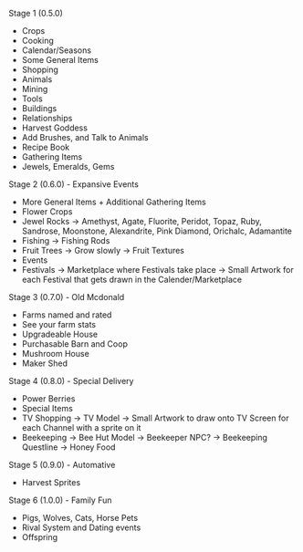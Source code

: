 Stage 1 (0.5.0)
* Crops
* Cooking
* Calendar/Seasons
* Some General Items
* Shopping
* Animals
* Mining
* Tools
* Buildings
* Relationships
* Harvest Goddess
* Add Brushes, and Talk to Animals
* Recipe Book
* Gathering Items
* Jewels, Emeralds, Gems

Stage 2 (0.6.0) - Expansive Events
* More General Items + Additional Gathering Items
* Flower Crops
* Jewel Rocks
 -> Amethyst, Agate, Fluorite, Peridot, Topaz, Ruby, Sandrose, Moonstone, Alexandrite, Pink Diamond, Orichalc, Adamantite
* Fishing
 -> Fishing Rods
* Fruit Trees
 -> Grow slowly
 -> Fruit Textures
* Events
* Festivals
 -> Marketplace where Festivals take place
 -> Small Artwork for each Festival that gets drawn in the Calender/Marketplace

Stage 3 (0.7.0) - Old Mcdonald
* Farms named and rated
* See your farm stats
* Upgradeable House
* Purchasable Barn and Coop
* Mushroom House
* Maker Shed

Stage 4 (0.8.0) - Special Delivery
* Power Berries
* Special Items
* TV Shopping
 -> TV Model
 -> Small Artwork to draw onto TV Screen for each Channel with a sprite on it
* Beekeeping
 -> Bee Hut Model
 -> Beekeeper NPC?
  -> Beekeeping Questline
 -> Honey Food

Stage 5 (0.9.0) - Automative
* Harvest Sprites

Stage 6 (1.0.0) - Family Fun
* Pigs, Wolves, Cats, Horse Pets
* Rival System and Dating events
* Offspring
